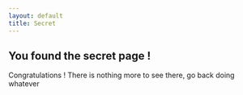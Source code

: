 ```yaml
---
layout: default
title: Secret
---
```


## You found the secret page !
Congratulations !
There is nothing more to see there, go back doing whatever
